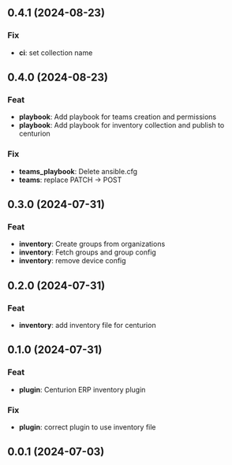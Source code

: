 ## 0.4.1 (2024-08-23)

### Fix

- **ci**: set collection name

## 0.4.0 (2024-08-23)

### Feat

- **playbook**: Add playbook for teams creation and permissions
- **playbook**: Add playbook for inventory collection and publish to centurion

### Fix

- **teams_playbook**: Delete ansible.cfg
- **teams**: replace PATCH -> POST

## 0.3.0 (2024-07-31)

### Feat

- **inventory**: Create groups from organizations
- **inventory**: Fetch groups and group config
- **inventory**: remove device config

## 0.2.0 (2024-07-31)

### Feat

- **inventory**: add inventory file for centurion

## 0.1.0 (2024-07-31)

### Feat

- **plugin**: Centurion ERP inventory plugin

### Fix

- **plugin**: correct plugin to use inventory file

## 0.0.1 (2024-07-03)
